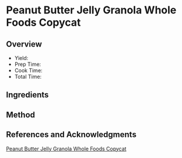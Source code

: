 # Peanut Butter Jelly Granola Whole Foods Copycat

## Overview

- Yield:
- Prep Time:
- Cook Time:
- Total Time:

## Ingredients


## Method



## References and Acknowledgments

[Peanut Butter Jelly Granola Whole Foods Copycat](http://www.averiecooks.com/2015/02/peanut-butter-jelly-granola-whole-foods-copycat.html)
